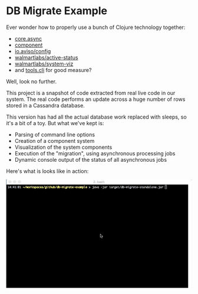 # DB Migrate Example

Ever wonder how to properly use a bunch of Clojure technology together:

* [core.async](https://github.com/clojure/core.async)
* [component](https://github.com/stuartsierra/component)
* [io.aviso/config](https://github.com/AvisoNovate/config)
* [walmartlabs/active-status](https://github.com/walmartlabs/active-status)
* [walmartlabs/system-viz](https://github.com/walmartlabs/system-viz)
* and [tools.cli](https://github.com/clojure/tools.cli) for good measure?

Well, look no further. 

This project is a snapshot of code extracted from real live code in our system.
The real code performs an update across a huge number of rows stored
in a Cassandra database.

This version has had all the actual database work replaced with sleeps,
so it's a bit of a toy. 
But what we've kept is:

* Parsing of command line options
* Creation of a component system
* Visualization of the system components
* Execution of the "migration", using asynchronous processing jobs
* Dynamic console output of the status of all asynchronous jobs

Here's what is looks like in action:

![example execution](db-migrate.gif)

